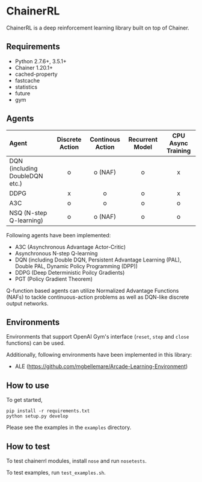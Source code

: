 # ChainerRL

ChainerRL is a deep reinforcement learning library built on top of Chainer.

## Requirements

- Python 2.7.6+, 3.5.1+
- Chainer 1.20.1+
- cached-property
- fastcache
- statistics
- future
- gym

## Agents

| Agent | Discrete Action | Continous Action | Recurrent Model | CPU Async Training |
|:------|:---------------:|:----------------:|:---------------:|:--------------:|
| DQN (including DoubleDQN etc.) | o | o (NAF) | o | x |
| DDPG | x | o | o | x |
| A3C | o | o | o | o |
| NSQ (N-step Q-learning) | o | o (NAF) | o | o |

Following agents have been implemented: 
- A3C (Asynchronous Advantage Actor-Critic)
- Asynchronous N-step Q-learning
- DQN (including Double DQN, Persistent Advantage Learning (PAL), Double PAL, Dynamic Policy Programming (DPP))
- DDPG (Deep Deterministic Poilcy Gradients)
- PGT (Policy Gradient Theorem)

Q-function based agents can utilize Normalized Advantage Functions (NAFs) to tackle continuous-action problems as well as DQN-like discrete output networks.

## Environments

Environments that support OpenAI Gym's interface (`reset`, `step` and `close` functions) can be used.

Additionally, following environments have been implemented in this library:
- ALE (https://github.com/mgbellemare/Arcade-Learning-Environment)

## How to use

To get started,
```
pip install -r requirements.txt
python setup.py develop
```
Please see the examples in the `examples` directory.

## How to test

To test chainerrl modules, install `nose` and run `nosetests`.

To test examples, run `test_examples.sh`.
